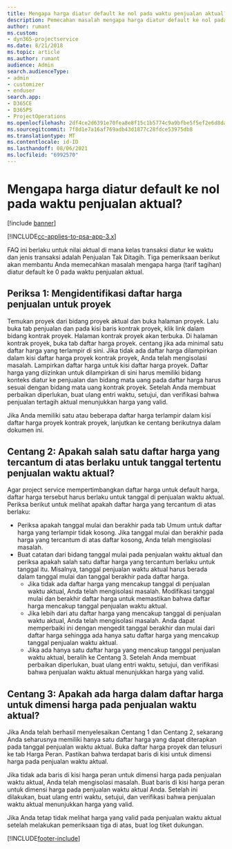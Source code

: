 ```yaml
---
title: Mengapa harga diatur default ke nol pada waktu penjualan aktual?
description: Pemecahan masalah mengapa harga diatur default ke nol pada penjualan waktu aktual.
author: rumant
ms.custom:
- dyn365-projectservice
ms.date: 8/21/2018
ms.topic: article
ms.author: rumant
audience: Admin
search.audienceType:
- admin
- customizer
- enduser
search.app:
- D365CE
- D365PS
- ProjectOperations
ms.openlocfilehash: 2df4ce2d6391e70fea8e8f15c1b5774c9a9bfbe5f5ef2e6d8da8668afd34d4c9
ms.sourcegitcommit: 7f8d1e7a16af769adb43d1877c28fdce53975db8
ms.translationtype: MT
ms.contentlocale: id-ID
ms.lasthandoff: 08/06/2021
ms.locfileid: "6992570"
---
```

# <a name="why-is-price-defaulting-to-zero-on-time-sales-actuals"></a>Mengapa harga diatur default ke nol pada waktu penjualan aktual?

[!include [banner](../includes/psa-now-project-operations.md)]

[!INCLUDE[cc-applies-to-psa-app-3.x](../includes/cc-applies-to-psa-app-3x.md)]

FAQ ini berlaku untuk nilai aktual di mana kelas transaksi diatur ke waktu dan jenis transaksi adalah Penjualan Tak Ditagih. Tiga pemeriksaan berikut akan membantu Anda memecahkan masalah mengapa harga (tarif tagihan) diatur default ke 0 pada waktu penjualan aktual.

## <a name="check-1-identify-the-sales-price-list-for-the-project"></a>Periksa 1: Mengidentifikasi daftar harga penjualan untuk proyek

Temukan proyek dari bidang proyek aktual dan buka halaman proyek. Lalu buka tab penjualan dan pada kisi baris kontrak proyek, klik link dalam bidang kontrak proyek. Halaman kontrak proyek akan terbuka. Di halaman kontrak proyek, buka tab daftar harga proyek. centang jika ada minimal satu daftar harga yang terlampir di sini. Jika tidak ada daftar harga dilampirkan dalam kisi daftar harga proyek kontrak proyek, Anda telah mengisolasi masalah. Lampirkan daftar harga untuk kisi daftar harga proyek. Daftar harga yang diizinkan untuk dilampirkan di sini harus memiliki bidang konteks diatur ke penjualan dan bidang mata uang pada daftar harga harus sesuai dengan bidang mata uang kontrak proyek. Setelah Anda membuat perbaikan diperlukan, buat ulang entri waktu, setujui, dan verifikasi bahwa penjualan tertagih aktual menunjukkan harga yang valid. 

Jika Anda memiliki satu atau beberapa daftar harga terlampir dalam kisi daftar harga proyek kontrak proyek, lanjutkan ke centang berikutnya dalam dokumen ini.

## <a name="check-2-are-any-of-the-price-lists-identified-above-valid-for-the-specific-date-of-the-time-sales-actual"></a>Centang 2: Apakah salah satu daftar harga yang tercantum di atas berlaku untuk tanggal tertentu penjualan waktu aktual?

Agar project service mempertimbangkan daftar harga untuk default harga, daftar harga tersebut harus berlaku untuk tanggal di penjualan waktu aktual. Periksa berikut untuk melihat apakah daftar harga yang tercantum di atas berlaku:
- Periksa apakah tanggal mulai dan berakhir pada tab Umum untuk daftar harga yang terlampir tidak kosong. Jika tanggal mulai dan berakhir pada harga yang tercantum di atas daftar kosong, Anda telah mengisolasi masalah. 
- Buat catatan dari bidang tanggal mulai pada penjualan waktu aktual dan periksa apakah salah satu daftar harga yang tercantum berlaku untuk tanggal itu. Misalnya, tanggal penjualan waktu aktual harus berada dalam tanggal mulai dan tanggal berakhir pada daftar harga. 
    - Jika tidak ada daftar harga yang mencakup tanggal di penjualan waktu aktual, Anda telah mengisolasi masalah. Modifikasi tanggal mulai dan berakhir daftar harga untuk memastikan bahwa daftar harga mencakup tanggal penjualan waktu aktual. 
    - Jika lebih dari atu daftar harga yang mencakup tanggal di penjualan waktu aktual, Anda telah mengisolasi masalah. Anda dapat memperbaiki ini dengan mengedit tanggal berakhir dan mulai dari daftar harga sehingga ada hanya satu daftar harga yang mencakup tanggal penjualan waktu aktual. 
    - Jika ada hanya satu daftar harga yang mencakup tanggal penjualan waktu aktual, beralih ke Centang 3.
Setelah Anda membuat perbaikan diperlukan, buat ulang entri waktu, setujui, dan verifikasi bahwa penjualan waktu aktual menunjukkan harga yang valid.

## <a name="check-3-is-there-a-price-in-the-price-list-for-the-pricing-dimensions-on-the-time-sales-actual"></a>Centang 3: Apakah ada harga dalam daftar harga untuk dimensi harga pada penjualan waktu aktual?

Jika Anda telah berhasil menyelesaikan Centang 1 dan Centang 2, sekarang Anda seharusnya memiliki hanya satu daftar harga yang dapat diterapkan pada tanggal penjualan waktu aktual. Buka daftar harga proyek dan telusuri ke tab Harga Peran. Pastikan bahwa terdapat baris di kisi untuk dimensi harga pada penjualan waktu aktual.

Jika tidak ada baris di kisi harga peran untuk dimensi harga pada penjualan waktu aktual, Anda telah mengisolasi masalah. Buat baris di kisi harga peran untuk dimensi harga pada penjualan waktu aktual Anda. Setelah ini dilakukan, buat ulang entri waktu, setujui, dan verifikasi bahwa penjualan waktu aktual menunjukkan harga yang valid.

Jika Anda tetap tidak melihat harga yang valid pada penjualan waktu aktual setelah melakukan pemeriksaan tiga di atas, buat log tiket dukungan. 



[!INCLUDE[footer-include](../includes/footer-banner.md)]